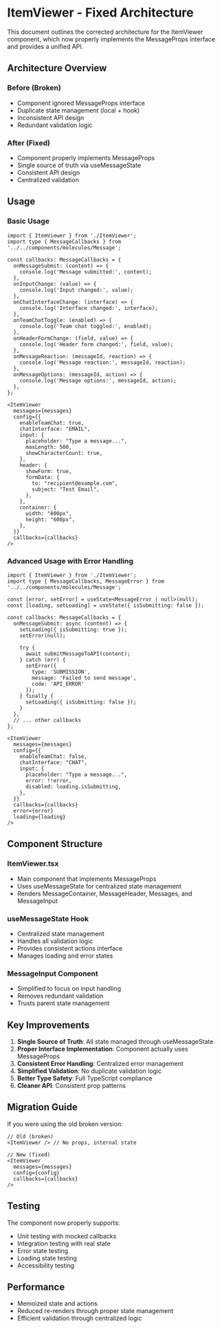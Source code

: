 # ItemViewer - Fixed Architecture

This document outlines the corrected architecture for the ItemViewer component, which now properly implements the MessageProps interface and provides a unified API.

## Architecture Overview

### Before (Broken)
- Component ignored MessageProps interface
- Duplicate state management (local + hook)
- Inconsistent API design
- Redundant validation logic

### After (Fixed)
- Component properly implements MessageProps
- Single source of truth via useMessageState
- Consistent API design
- Centralized validation

## Usage

### Basic Usage
```tsx
import { ItemViewer } from './ItemViewer';
import type { MessageCallbacks } from '../../components/molecules/Message';

const callbacks: MessageCallbacks = {
  onMessageSubmit: (content) => {
    console.log('Message submitted:', content);
  },
  onInputChange: (value) => {
    console.log('Input changed:', value);
  },
  onChatInterfaceChange: (interface) => {
    console.log('Interface changed:', interface);
  },
  onTeamChatToggle: (enabled) => {
    console.log('Team chat toggled:', enabled);
  },
  onHeaderFormChange: (field, value) => {
    console.log('Header form changed:', field, value);
  },
  onMessageReaction: (messageId, reaction) => {
    console.log('Message reaction:', messageId, reaction);
  },
  onMessageOptions: (messageId, action) => {
    console.log('Message options:', messageId, action);
  },
};

<ItemViewer
  messages={messages}
  config={{
    enableTeamChat: true,
    chatInterface: "EMAIL",
    input: {
      placeholder: "Type a message...",
      maxLength: 500,
      showCharacterCount: true,
    },
    header: {
      showForm: true,
      formData: {
        to: "recipient@example.com",
        subject: "Test Email",
      },
    },
    container: {
      width: "800px",
      height: "600px",
    },
  }}
  callbacks={callbacks}
/>
```

### Advanced Usage with Error Handling
```tsx
import { ItemViewer } from './ItemViewer';
import type { MessageCallbacks, MessageError } from '../../components/molecules/Message';

const [error, setError] = useState<MessageError | null>(null);
const [loading, setLoading] = useState({ isSubmitting: false });

const callbacks: MessageCallbacks = {
  onMessageSubmit: async (content) => {
    setLoading({ isSubmitting: true });
    setError(null);
    
    try {
      await submitMessageToAPI(content);
    } catch (err) {
      setError({
        type: 'SUBMISSION',
        message: 'Failed to send message',
        code: 'API_ERROR'
      });
    } finally {
      setLoading({ isSubmitting: false });
    }
  },
  // ... other callbacks
};

<ItemViewer
  messages={messages}
  config={{
    enableTeamChat: false,
    chatInterface: "CHAT",
    input: {
      placeholder: "Type a message...",
      error: !!error,
      disabled: loading.isSubmitting,
    },
  }}
  callbacks={callbacks}
  error={error}
  loading={loading}
/>
```

## Component Structure

### ItemViewer.tsx
- Main component that implements MessageProps
- Uses useMessageState for centralized state management
- Renders MessageContainer, MessageHeader, Messages, and MessageInput

### useMessageState Hook
- Centralized state management
- Handles all validation logic
- Provides consistent actions interface
- Manages loading and error states

### MessageInput Component
- Simplified to focus on input handling
- Removes redundant validation
- Trusts parent state management

## Key Improvements

1. **Single Source of Truth**: All state managed through useMessageState
2. **Proper Interface Implementation**: Component actually uses MessageProps
3. **Consistent Error Handling**: Centralized error management
4. **Simplified Validation**: No duplicate validation logic
5. **Better Type Safety**: Full TypeScript compliance
6. **Cleaner API**: Consistent prop patterns

## Migration Guide

If you were using the old broken version:

```tsx
// Old (broken)
<ItemViewer /> // No props, internal state

// New (fixed)
<ItemViewer
  messages={messages}
  config={config}
  callbacks={callbacks}
/>
```

## Testing

The component now properly supports:
- Unit testing with mocked callbacks
- Integration testing with real state
- Error state testing
- Loading state testing
- Accessibility testing

## Performance

- Memoized state and actions
- Reduced re-renders through proper state management
- Efficient validation through centralized logic 